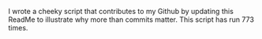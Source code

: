 I wrote a cheeky script that contributes to my Github by updating this ReadMe to illustrate why more than commits matter. This script has run 773 times.